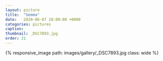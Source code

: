 ```yaml
---
layout: picture
title:  "Gemma"
date:   2020-06-07 10:00:00 +0000
categories: pictures
caption: 
thumbnail: _DSC7893.jpg
order: 21
---
```

{% responsive_image path: images/gallery/_DSC7893.jpg class: wide %}
